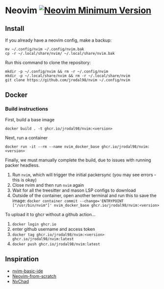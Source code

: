 # Neovim [![Neovim Minimum Version](https://img.shields.io/badge/Neovim-0.8.0-blueviolet.svg?style=flat-square&logo=Neovim&color=90E59A&logoColor=white)](https://github.com/neovim/neovim)

## Install

If you already have a neovim config, make a backup:

```
mv ~/.config/nvim ~/.config/nvim.bak
cp -r ~/.local/share/nvim/ ~/.local/share/nvim.bak
```

Run this command to clone the repository:

```
mkdir -p ~/.config/nvim && rm -r ~/.config/nvim
mkdir -p ~/.local/share/nvim && rm -r ~/.local/share/nvim
git clone https://github.com/jrodal98/nvim ~/.config/nvim
```

## Docker

### Build instructions

First, build a base image

```
docker build . -t ghcr.io/jrodal98/nvim:<version>
```

Next, run a container

```
docker run -it --rm --name nvim_docker_base ghcr.io/jrodal98/nvim:<version>
```

Finally, we must manually complete the build, due to issues with running packer headless.

1. Run `nvim`, which will trigger the initial packersync (you may see errors - this is okay)
2. Close nvim and then run `nvim` again
3. Wait for all the treesitter and mason LSP configs to download
4. Outside of the container, open another terminal and run this to save the image: `docker container commit --change='ENTRYPOINT ["/usr/bin/nvim"]' nvim_docker_base ghcr.io/jrodal98/nvim:<version>`

To upload it to ghcr without a github action...

1. `docker login ghcr.io`
2. enter github username and access token
4. `docker tag ghcr.io/jrodal98/nvim:<version> ghcr.io/jrodal98/nvim:latest`
5. `docker push ghcr.io/jrodal98/nvim:latest`

## Inspiration

- [nvim-basic-ide](https://github.com/LunarVim/nvim-basic-ide)
- [Neovim-from-scratch](https://github.com/LunarVim/Neovim-from-scratch)
- [NvChad](https://github.com/NvChad/NvChad)
